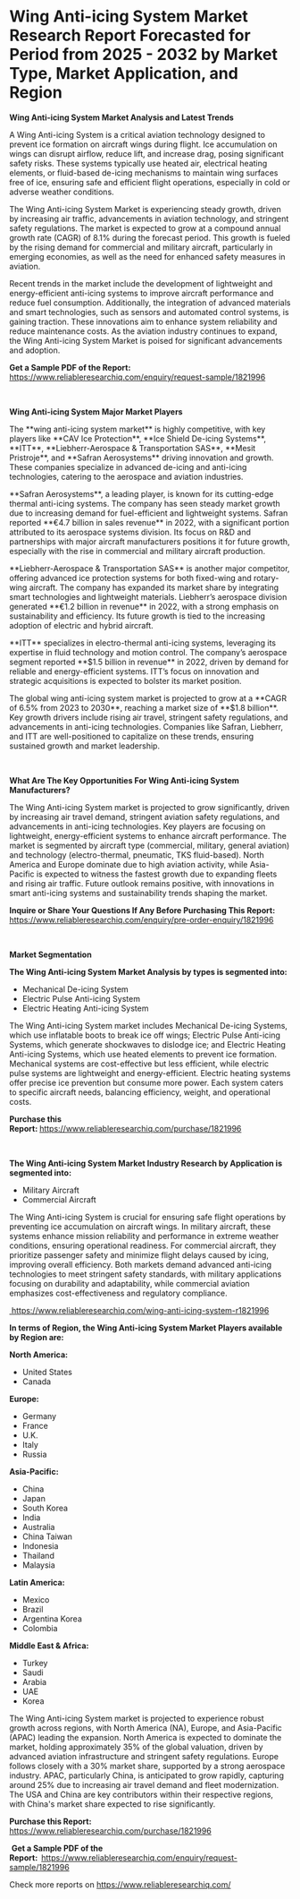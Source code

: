 <p><h1>Wing Anti-icing System Market Research Report Forecasted for Period from 2025 -  2032 by Market Type, Market Application, and Region</h1></p><p><strong>Wing Anti-icing System Market Analysis and Latest Trends</strong></p>
<p><p>A Wing Anti-icing System is a critical aviation technology designed to prevent ice formation on aircraft wings during flight. Ice accumulation on wings can disrupt airflow, reduce lift, and increase drag, posing significant safety risks. These systems typically use heated air, electrical heating elements, or fluid-based de-icing mechanisms to maintain wing surfaces free of ice, ensuring safe and efficient flight operations, especially in cold or adverse weather conditions.</p><p>The Wing Anti-icing System Market is experiencing steady growth, driven by increasing air traffic, advancements in aviation technology, and stringent safety regulations. The market is expected to grow at a compound annual growth rate (CAGR) of 8.1% during the forecast period. This growth is fueled by the rising demand for commercial and military aircraft, particularly in emerging economies, as well as the need for enhanced safety measures in aviation.</p><p>Recent trends in the market include the development of lightweight and energy-efficient anti-icing systems to improve aircraft performance and reduce fuel consumption. Additionally, the integration of advanced materials and smart technologies, such as sensors and automated control systems, is gaining traction. These innovations aim to enhance system reliability and reduce maintenance costs. As the aviation industry continues to expand, the Wing Anti-icing System Market is poised for significant advancements and adoption.</p></p>
<p><strong>Get a Sample PDF of the Report:&nbsp;</strong> <a href="https://www.reliableresearchiq.com/enquiry/request-sample/1821996?utm_campaign=1123&utm_medium=2&utm_source=Github&utm_content=ia&utm_term=23012025&utm_id=wing-anti-icing-system">https://www.reliableresearchiq.com/enquiry/request-sample/1821996</a></p>
<p>&nbsp;</p>
<p><strong>Wing Anti-icing System Major Market Players</strong></p>
<p><p>The **wing anti-icing system market** is highly competitive, with key players like **CAV Ice Protection**, **Ice Shield De-icing Systems**, **ITT**, **Liebherr-Aerospace & Transportation SAS**, **Mesit Pristroje**, and **Safran Aerosystems** driving innovation and growth. These companies specialize in advanced de-icing and anti-icing technologies, catering to the aerospace and aviation industries.</p><p>**Safran Aerosystems**, a leading player, is known for its cutting-edge thermal anti-icing systems. The company has seen steady market growth due to increasing demand for fuel-efficient and lightweight systems. Safran reported **€4.7 billion in sales revenue** in 2022, with a significant portion attributed to its aerospace systems division. Its focus on R&D and partnerships with major aircraft manufacturers positions it for future growth, especially with the rise in commercial and military aircraft production.</p><p>**Liebherr-Aerospace & Transportation SAS** is another major competitor, offering advanced ice protection systems for both fixed-wing and rotary-wing aircraft. The company has expanded its market share by integrating smart technologies and lightweight materials. Liebherr’s aerospace division generated **€1.2 billion in revenue** in 2022, with a strong emphasis on sustainability and efficiency. Its future growth is tied to the increasing adoption of electric and hybrid aircraft.</p><p>**ITT** specializes in electro-thermal anti-icing systems, leveraging its expertise in fluid technology and motion control. The company’s aerospace segment reported **$1.5 billion in revenue** in 2022, driven by demand for reliable and energy-efficient systems. ITT’s focus on innovation and strategic acquisitions is expected to bolster its market position.</p><p>The global wing anti-icing system market is projected to grow at a **CAGR of 6.5% from 2023 to 2030**, reaching a market size of **$1.8 billion**. Key growth drivers include rising air travel, stringent safety regulations, and advancements in anti-icing technologies. Companies like Safran, Liebherr, and ITT are well-positioned to capitalize on these trends, ensuring sustained growth and market leadership.</p></p>
<p>&nbsp;</p>
<p><strong>What Are The Key Opportunities For Wing Anti-icing System Manufacturers?</strong></p>
<p><p>The Wing Anti-icing System market is projected to grow significantly, driven by increasing air travel demand, stringent aviation safety regulations, and advancements in anti-icing technologies. Key players are focusing on lightweight, energy-efficient systems to enhance aircraft performance. The market is segmented by aircraft type (commercial, military, general aviation) and technology (electro-thermal, pneumatic, TKS fluid-based). North America and Europe dominate due to high aviation activity, while Asia-Pacific is expected to witness the fastest growth due to expanding fleets and rising air traffic. Future outlook remains positive, with innovations in smart anti-icing systems and sustainability trends shaping the market.</p></p>
<p><strong>Inquire or Share Your Questions If Any Before Purchasing This Report:</strong> <a href="https://www.reliableresearchiq.com/enquiry/pre-order-enquiry/1821996?utm_campaign=1123&utm_medium=2&utm_source=Github&utm_content=ia&utm_term=23012025&utm_id=wing-anti-icing-system">https://www.reliableresearchiq.com/enquiry/pre-order-enquiry/1821996</a></p>
<p>&nbsp;</p>
<p><strong>Market Segmentation</strong></p>
<p><strong>The Wing Anti-icing System Market Analysis by types is segmented into:</strong></p>
<p><ul><li>Mechanical De-icing System</li><li>Electric Pulse Anti-icing System</li><li>Electric Heating Anti-icing System</li></ul></p>
<p><p>The Wing Anti-icing System market includes Mechanical De-icing Systems, which use inflatable boots to break ice off wings; Electric Pulse Anti-icing Systems, which generate shockwaves to dislodge ice; and Electric Heating Anti-icing Systems, which use heated elements to prevent ice formation. Mechanical systems are cost-effective but less efficient, while electric pulse systems are lightweight and energy-efficient. Electric heating systems offer precise ice prevention but consume more power. Each system caters to specific aircraft needs, balancing efficiency, weight, and operational costs.</p></p>
<p><strong>Purchase this Report:&nbsp;</strong><a href="https://www.reliableresearchiq.com/purchase/1821996?utm_campaign=1123&utm_medium=2&utm_source=Github&utm_content=ia&utm_term=23012025&utm_id=wing-anti-icing-system">https://www.reliableresearchiq.com/purchase/1821996</a></p>
<p>&nbsp;</p>
<p><strong>The Wing Anti-icing System Market Industry Research by Application is segmented into:</strong></p>
<p><ul><li>Military Aircraft</li><li>Commercial Aircraft</li></ul></p>
<p><p>The Wing Anti-icing System is crucial for ensuring safe flight operations by preventing ice accumulation on aircraft wings. In military aircraft, these systems enhance mission reliability and performance in extreme weather conditions, ensuring operational readiness. For commercial aircraft, they prioritize passenger safety and minimize flight delays caused by icing, improving overall efficiency. Both markets demand advanced anti-icing technologies to meet stringent safety standards, with military applications focusing on durability and adaptability, while commercial aviation emphasizes cost-effectiveness and regulatory compliance.</p></p>
<p><a href="https://www.reliableresearchiq.com/wing-anti-icing-system-r1821996?utm_campaign=1123&utm_medium=2&utm_source=Github&utm_content=ia&utm_term=23012025&utm_id=wing-anti-icing-system">&nbsp;https://www.reliableresearchiq.com/wing-anti-icing-system-r1821996</a></p>
<p><strong>In terms of Region, the Wing Anti-icing System Market Players available by Region are:</strong></p>
<p>
    <p> <strong> North America: </strong>
        <ul>
            <li>United States</li>
            <li>Canada</li>
        </ul>
        </p> 
    <p> <strong> Europe: </strong>
        <ul>
            <li>Germany</li>
            <li>France</li>
            <li>U.K.</li>
            <li>Italy</li>
            <li>Russia</li>
        </ul>
        </p> 
    <p> <strong> Asia-Pacific: </strong>
        <ul>
            <li>China</li>
            <li>Japan</li>
            <li>South Korea</li>
            <li>India</li>
            <li>Australia</li>
            <li>China Taiwan</li>
            <li>Indonesia</li>
            <li>Thailand</li>
            <li>Malaysia</li>
        </ul>
        </p> 
    <p> <strong> Latin America: </strong>
        <ul>
            <li>Mexico</li>
            <li>Brazil</li>
            <li>Argentina Korea</li>
            <li>Colombia</li>
        </ul>
        </p> 
    <p> <strong> Middle East & Africa: </strong>
        <ul>
            <li>Turkey</li>
            <li>Saudi</li>
            <li>Arabia</li>
            <li>UAE</li>
            <li>Korea</li>
        </ul>
    </p>
    </p>
<p><p>The Wing Anti-icing System market is projected to experience robust growth across regions, with North America (NA), Europe, and Asia-Pacific (APAC) leading the expansion. North America is expected to dominate the market, holding approximately 35% of the global valuation, driven by advanced aviation infrastructure and stringent safety regulations. Europe follows closely with a 30% market share, supported by a strong aerospace industry. APAC, particularly China, is anticipated to grow rapidly, capturing around 25% due to increasing air travel demand and fleet modernization. The USA and China are key contributors within their respective regions, with China's market share expected to rise significantly.</p></p>
<p><strong>Purchase this Report: </strong><a href="https://www.reliableresearchiq.com/purchase/1821996?utm_campaign=1123&utm_medium=2&utm_source=Github&utm_content=ia&utm_term=23012025&utm_id=wing-anti-icing-system">https://www.reliableresearchiq.com/purchase/1821996</a></p>
<p>&nbsp;<strong>Get a Sample PDF of the Report:&nbsp;&nbsp;</strong><a href="https://www.reliableresearchiq.com/enquiry/request-sample/1821996?utm_campaign=1123&utm_medium=2&utm_source=Github&utm_content=ia&utm_term=23012025&utm_id=wing-anti-icing-system">https://www.reliableresearchiq.com/enquiry/request-sample/1821996</a></p>
<p><strong></strong></p>
<p>Check more reports on <a href="https://www.reliableresearchiq.com/?utm_campaign=1123&utm_medium=2&utm_source=Github&utm_content=ia&utm_term=23012025&utm_id=wing-anti-icing-system">https://www.reliableresearchiq.com/</a></p>